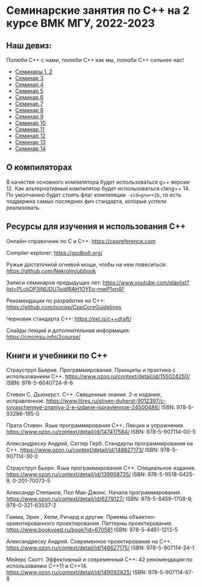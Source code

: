# Семинарские занятия по C++ на 2 курсе ВМК МГУ, 2022-2023

## Наш девиз:

Полюби C++ с нами, полюби C++ как мы, полюби C++ сильнее нас!

* [Семинары 1, 2](sem01)
* [Семинар 3](sem03)
* [Семинар 4](sem04)
* [Семинар 5](sem05)
* [Семинар 6](sem06)
* [Семинар 7](sem07)
* [Семинар 8](sem08)
* [Семинар 9](sem09)
* [Семинар 10](sem10)
* [Семинар 11](sem11)
* [Семинар 12](sem12)
* [Семинар 13](sem13)
* [Семинар 14](sem14)

## О компиляторах

В качестве основного компилятора будет использоваться g++ версии 12.
Как альтернативный компилятор будет использоваться clang++ 14.
По умолчанию будет стоять флаг компиляции `-std=gnu++2b`, то есть
поддержка самых последних фич стандарта, которые успели реализовать.

## Ресурсы для изучения и использования C++

Онлайн-справочник по C и C++:
https://cppreference.com

Compiler explorer:
https://godbolt.org/

Ружье достаточной огневой мощи, чтобы на нем повеситься:
https://github.com/Nekrolm/ubbook

Записи семинаров предыдущих лет:
https://www.youtube.com/playlist?list=PLckDP3jNUDU7ojdlRAH1OYEo-mwP1xn4F

Рекомендации по разработке на C++:
https://github.com/isocpp/CppCoreGuidelines

Черновик стандарта C++:
https://eel.is/c++draft/

Слайды лекций и дополнительная информация:
https://cmcmsu.info/2course/

## Книги и учебники по C++

Страуструп Бьярне. Программирование. Принципы и практика с использованием C++.
https://www.ozon.ru/context/detail/id/155024250/
ISBN: 978-5-6040724-8-6

Стивен С. Дьюхерст. C++. Священные знания. 2-е издание, исправленное.
https://www.litres.ru/stiven-duherst-9012397/c-svyaschennye-znaniya-2-e-izdanie-ispravlennoe-24500486/
ISBN: 978-5-93286-195-0

Прата Стивен. Язык программирования C++. Лекции и упражнения.
https://www.ozon.ru/context/detail/id/147417584/
ISBN: 978-5-907114-00-5

Александреску Андрей, Саттер Герб. Стандарты программирования на С++.
https://www.ozon.ru/context/detail/id/148627173/
ISBN: 978-5-907114-30-2

Страуструп Бьерн. Язык программирования C++. Специальное издание.
https://www.ozon.ru/context/detail/id/139958735/
ISBN: 978-5-9518-0425-9, 0-201-70073-5

Александр Степанов, Пол Мак-Джонс. Начала программирования.
https://www.ozon.ru/context/detail/id/6279127/
ISBN: 978-5-8459-1708-9, 978-0-321-63537-2

Гамма, Эрих , Хелм, Ричард и другие. Приемы объектно-ориентированного проектирования. Паттерны проектирования.
https://www.bookvoed.ru/book?id=670581
ISBN: 978-5-4461-1213-5

Александреску Андрей. Современное проектирование на C++.
https://www.ozon.ru/context/detail/id/148627175/
ISBN: 978-5-907114-24-1

Мейерс Скотт. Эффективный и современный С++: 42 рекомендации по использованию C++11 и C++14.
https://www.ozon.ru/context/detail/id/149092825/
ISBN: 978-5-907114-67-8

